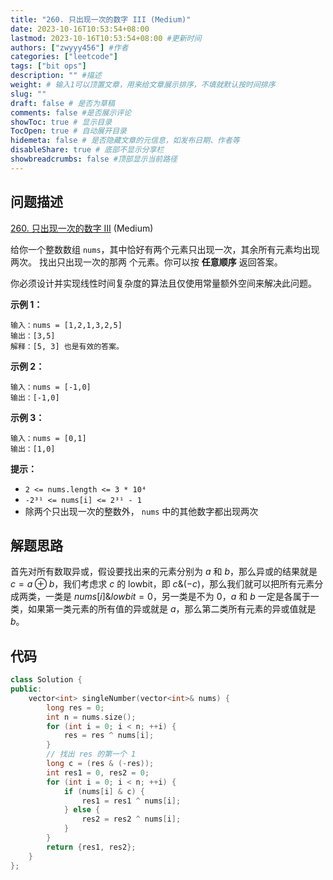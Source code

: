 ```yaml
---
title: "260. 只出现一次的数字 III (Medium)"
date: 2023-10-16T10:53:54+08:00
lastmod: 2023-10-16T10:53:54+08:00 #更新时间
authors: ["zwyyy456"] #作者
categories: ["leetcode"]
tags: ["bit ops"]
description: "" #描述
weight: # 输入1可以顶置文章，用来给文章展示排序，不填就默认按时间排序
slug: ""
draft: false # 是否为草稿
comments: false #是否展示评论
showToc: true # 显示目录
TocOpen: true # 自动展开目录
hidemeta: false # 是否隐藏文章的元信息，如发布日期、作者等
disableShare: true # 底部不显示分享栏
showbreadcrumbs: false #顶部显示当前路径
---
```

## 问题描述

[260. 只出现一次的数字 III][link] (Medium)

[link]: https://leetcode.cn/problems/single-number-iii/

给你一个整数数组 `nums`，其中恰好有两个元素只出现一次，其余所有元素均出现两次。 找出只出现一次的那两
个元素。你可以按 **任意顺序** 返回答案。

你必须设计并实现线性时间复杂度的算法且仅使用常量额外空间来解决此问题。

**示例 1：**

```
输入：nums = [1,2,1,3,2,5]
输出：[3,5]
解释：[5, 3] 也是有效的答案。
```

**示例 2：**

```
输入：nums = [-1,0]
输出：[-1,0]
```

**示例 3：**

```
输入：nums = [0,1]
输出：[1,0]
```

**提示：**

- `2 <= nums.length <= 3 * 10⁴`
- `-2³¹ <= nums[i] <= 2³¹ - 1`
- 除两个只出现一次的整数外， `nums` 中的其他数字都出现两次

## 解题思路

首先对所有数取异或，假设要找出来的元素分别为 $a$ 和 $b$，那么异或的结果就是 $c = a \oplus b$，我们考虑求 $c$ 的 lowbit，即 $c \& (-c)$，那么我们就可以把所有元素分成两类，一类是 $nums[i] \& lowbit = 0$，另一类是不为 $0$，$a$ 和 $b$ 一定是各属于一类，如果第一类元素的所有值的异或就是 $a$，那么第二类所有元素的异或值就是 $b$。

## 代码

```cpp
class Solution {
public:
    vector<int> singleNumber(vector<int>& nums) {
       	long res = 0;
       	int n = nums.size();
       	for (int i = 0; i < n; ++i) {
       		res = res ^ nums[i];
       	} 
       	// 找出 res 的第一个 1
       	long c = (res & (-res));
       	int res1 = 0, res2 = 0;
       	for (int i = 0; i < n; ++i) {
       		if (nums[i] & c) {
       			res1 = res1 ^ nums[i];
       		} else {
       			res2 = res2 ^ nums[i];
       		}
       	}
       	return {res1, res2};
    }
};
```


